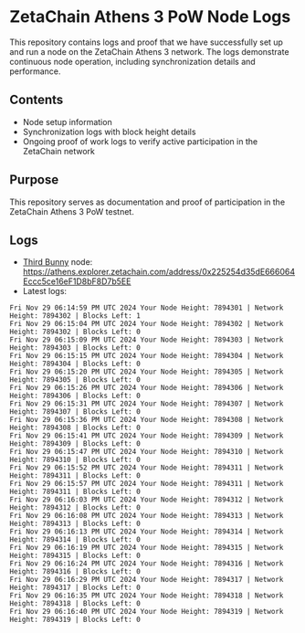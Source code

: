 # ZetaChain Athens 3 PoW Node Logs
This repository contains logs and proof that we have successfully set up and run a node on the ZetaChain Athens 3 network. The logs demonstrate continuous node operation, including synchronization details and performance.

## Contents
- Node setup information
- Synchronization logs with block height details
- Ongoing proof of work logs to verify active participation in the ZetaChain network

## Purpose
This repository serves as documentation and proof of participation in the ZetaChain Athens 3 PoW testnet.

## Logs

- [Third Bunny](https://thirdbunny.xyz/) node: https://athens.explorer.zetachain.com/address/0x225254d35dE666064Eccc5ce16eF1D8bF8D7b5EE
- Latest logs:
```
Fri Nov 29 06:14:59 PM UTC 2024 Your Node Height: 7894301 | Network Height: 7894302 | Blocks Left: 1
Fri Nov 29 06:15:04 PM UTC 2024 Your Node Height: 7894302 | Network Height: 7894302 | Blocks Left: 0
Fri Nov 29 06:15:09 PM UTC 2024 Your Node Height: 7894303 | Network Height: 7894303 | Blocks Left: 0
Fri Nov 29 06:15:15 PM UTC 2024 Your Node Height: 7894304 | Network Height: 7894304 | Blocks Left: 0
Fri Nov 29 06:15:20 PM UTC 2024 Your Node Height: 7894305 | Network Height: 7894305 | Blocks Left: 0
Fri Nov 29 06:15:26 PM UTC 2024 Your Node Height: 7894306 | Network Height: 7894306 | Blocks Left: 0
Fri Nov 29 06:15:31 PM UTC 2024 Your Node Height: 7894307 | Network Height: 7894307 | Blocks Left: 0
Fri Nov 29 06:15:36 PM UTC 2024 Your Node Height: 7894308 | Network Height: 7894308 | Blocks Left: 0
Fri Nov 29 06:15:41 PM UTC 2024 Your Node Height: 7894309 | Network Height: 7894309 | Blocks Left: 0
Fri Nov 29 06:15:47 PM UTC 2024 Your Node Height: 7894310 | Network Height: 7894310 | Blocks Left: 0
Fri Nov 29 06:15:52 PM UTC 2024 Your Node Height: 7894311 | Network Height: 7894311 | Blocks Left: 0
Fri Nov 29 06:15:57 PM UTC 2024 Your Node Height: 7894311 | Network Height: 7894311 | Blocks Left: 0
Fri Nov 29 06:16:03 PM UTC 2024 Your Node Height: 7894312 | Network Height: 7894312 | Blocks Left: 0
Fri Nov 29 06:16:08 PM UTC 2024 Your Node Height: 7894313 | Network Height: 7894313 | Blocks Left: 0
Fri Nov 29 06:16:13 PM UTC 2024 Your Node Height: 7894314 | Network Height: 7894314 | Blocks Left: 0
Fri Nov 29 06:16:19 PM UTC 2024 Your Node Height: 7894315 | Network Height: 7894315 | Blocks Left: 0
Fri Nov 29 06:16:24 PM UTC 2024 Your Node Height: 7894316 | Network Height: 7894316 | Blocks Left: 0
Fri Nov 29 06:16:29 PM UTC 2024 Your Node Height: 7894317 | Network Height: 7894317 | Blocks Left: 0
Fri Nov 29 06:16:35 PM UTC 2024 Your Node Height: 7894318 | Network Height: 7894318 | Blocks Left: 0
Fri Nov 29 06:16:40 PM UTC 2024 Your Node Height: 7894319 | Network Height: 7894319 | Blocks Left: 0
```
